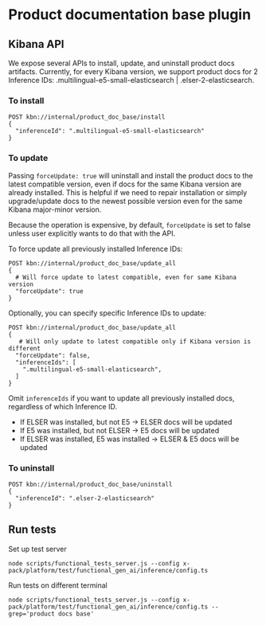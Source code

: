 # Product documentation base plugin


## Kibana API
We expose several APIs to install, update, and uninstall product docs artifacts. Currently, for every Kibana version, we support product docs for 2 Inference IDs: .multilingual-e5-small-elasticsearch | .elser-2-elasticsearch.

### To install
```
POST kbn://internal/product_doc_base/install
{
  "inferenceId": ".multilingual-e5-small-elasticsearch"
}
```
### To update

 Passing `forceUpdate: true` will uninstall and install the product docs to the latest compatible version, even if docs for the same Kibana version are already installed. This is helpful if we need to repair installation or simply upgrade/update docs to the newest possible version even for the same Kibana major-minor version.

Because the operation is expensive, by default, `forceUpdate` is set to false unless user explicitly wants to do that with the API.

To force update all previously installed Inference IDs:
```
POST kbn://internal/product_doc_base/update_all
{
  # Will force update to latest compatible, even for same Kibana version
  "forceUpdate": true
}
```

Optionally, you can specify specific Inference IDs to update:
```
POST kbn://internal/product_doc_base/update_all
{
   # Will only update to latest compatible only if Kibana version is different
  "forceUpdate": false,
  "inferenceIds": [
    ".multilingual-e5-small-elasticsearch",
  ]
}
```
Omit `inferenceIds` if you want to update all previously installed docs, regardless of which Inference ID.
- If ELSER was installed, but not E5 → ELSER docs will be updated
- If E5 was installed, but not ELSER → E5 docs will be updated
- If ELSER was installed, E5 was installed → ELSER & E5 docs will be updated

### To uninstall
```
POST kbn://internal/product_doc_base/uninstall
{
  "inferenceId": ".elser-2-elasticsearch"
}
```


## Run tests

Set up test server
```
node scripts/functional_tests_server.js --config x-pack/platform/test/functional_gen_ai/inference/config.ts
```
Run tests on different terminal
```
node scripts/functional_tests_server.js --config x-pack/platform/test/functional_gen_ai/inference/config.ts --grep='product docs base'
```
